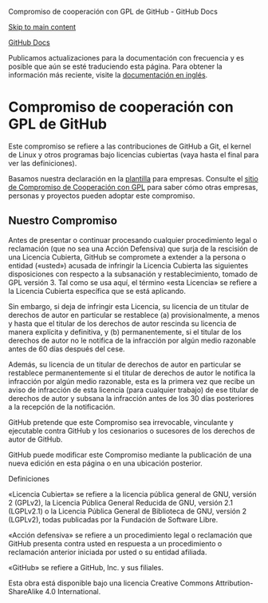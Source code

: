 Compromiso de cooperación con GPL de GitHub - GitHub Docs

[Skip to main content](#main-content)

[](/es)[GitHub Docs](/es)

Publicamos actualizaciones para la documentación con frecuencia y es posible que aún se esté traduciendo esta página. Para obtener la información más reciente, visite la [documentación en inglés](/en).

Compromiso de cooperación con GPL de GitHub
==========

Este compromiso se refiere a las contribuciones de GitHub a Git, el kernel de Linux y otros programas bajo licencias cubiertas (vaya hasta el final para ver las definiciones).

Basamos nuestra declaración en la [plantilla](https://github.com/gplcc/gplcc/blob/master/Company/GPL%20Cooperation%20Commitment-Company-Template.md) para empresas. Consulte el [sitio de Compromiso de Cooperación con GPL](https://gplcc.github.io/gplcc/) para saber cómo otras empresas, personas y proyectos pueden adoptar este compromiso.

[](#nuestro-compromiso)[]()Nuestro Compromiso
----------

Antes de presentar o continuar procesando cualquier procedimiento legal o reclamación (que no sea una Acción Defensiva) que surja de la rescisión de una Licencia Cubierta, GitHub se compromete a extender a la persona o entidad («usted») acusada de infringir la Licencia Cubierta las siguientes disposiciones con respecto a la subsanación y restablecimiento, tomado de GPL versión 3. Tal como se usa aquí, el término «esta Licencia» se refiere a la Licencia Cubierta específica que se está aplicando.

Sin embargo, si deja de infringir esta Licencia, su licencia de un titular de derechos de autor en particular se restablece (a) provisionalmente, a menos y hasta que el titular de los derechos de autor rescinda su licencia de manera explícita y definitiva, y (b) permanentemente, si el titular de los derechos de autor no le notifica de la infracción por algún medio razonable antes de 60 días después del cese.

Además, su licencia de un titular de derechos de autor en particular se restablece permanentemente si el titular de derechos de autor le notifica la infracción por algún medio razonable, esta es la primera vez que recibe un aviso de infracción de esta licencia (para cualquier trabajo) de ese titular de derechos de autor y subsana la infracción antes de los 30 días posteriores a la recepción de la notificación.

GitHub pretende que este Compromiso sea irrevocable, vinculante y ejecutable contra GitHub y los cesionarios o sucesores de los derechos de autor de GitHub.

GitHub puede modificar este Compromiso mediante la publicación de una nueva edición en esta página o en una ubicación posterior.

Definiciones

«Licencia Cubierta» se refiere a la licencia pública general de GNU, versión 2 (GPLv2), la Licencia Pública General Reducida de GNU, versión 2.1 (LGPLv2.1) o la Licencia Pública General de Biblioteca de GNU, versión 2 (LGPLv2), todas publicadas por la Fundación de Software Libre.

«Acción defensiva» se refiere a un procedimiento legal o reclamación que GitHub presenta contra usted en respuesta a un procedimiento o reclamación anterior iniciada por usted o su entidad afiliada.

«GitHub» se refiere a GitHub, Inc. y sus filiales.

Esta obra está disponible bajo una licencia Creative Commons Attribution-ShareAlike 4.0 International.
